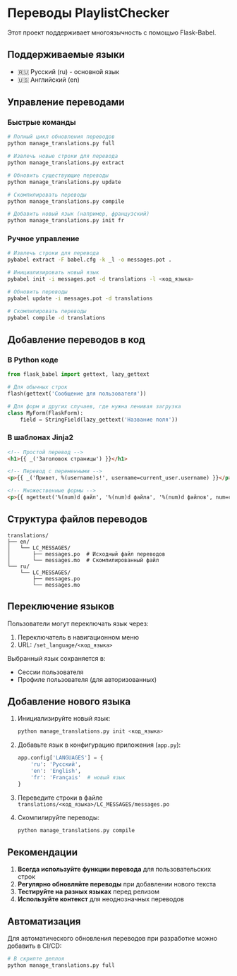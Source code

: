 # Переводы PlaylistChecker

Этот проект поддерживает многоязычность с помощью Flask-Babel.

## Поддерживаемые языки

- 🇷🇺 Русский (ru) - основной язык
- 🇺🇸 Английский (en)

## Управление переводами

### Быстрые команды

```bash
# Полный цикл обновления переводов
python manage_translations.py full

# Извлечь новые строки для перевода
python manage_translations.py extract

# Обновить существующие переводы
python manage_translations.py update

# Скомпилировать переводы
python manage_translations.py compile

# Добавить новый язык (например, французский)
python manage_translations.py init fr
```

### Ручное управление

```bash
# Извлечь строки для перевода
pybabel extract -F babel.cfg -k _l -o messages.pot .

# Инициализировать новый язык
pybabel init -i messages.pot -d translations -l <код_языка>

# Обновить переводы
pybabel update -i messages.pot -d translations

# Скомпилировать переводы
pybabel compile -d translations
```

## Добавление переводов в код

### В Python коде

```python
from flask_babel import gettext, lazy_gettext

# Для обычных строк
flash(gettext('Сообщение для пользователя'))

# Для форм и других случаев, где нужна ленивая загрузка
class MyForm(FlaskForm):
    field = StringField(lazy_gettext('Название поля'))
```

### В шаблонах Jinja2

```html
<!-- Простой перевод -->
<h1>{{ _('Заголовок страницы') }}</h1>

<!-- Перевод с переменными -->
<p>{{ _('Привет, %(username)s!', username=current_user.username) }}</p>

<!-- Множественные формы -->
<p>{{ ngettext('%(num)d файл', '%(num)d файла', '%(num)d файлов', num=count) }}</p>
```

## Структура файлов переводов

```
translations/
├── en/
│   └── LC_MESSAGES/
│       ├── messages.po  # Исходный файл переводов
│       └── messages.mo  # Скомпилированный файл
└── ru/
    └── LC_MESSAGES/
        ├── messages.po
        └── messages.mo
```

## Переключение языков

Пользователи могут переключать язык через:
1. Переключатель в навигационном меню
2. URL: `/set_language/<код_языка>`

Выбранный язык сохраняется в:
- Сессии пользователя
- Профиле пользователя (для авторизованных)

## Добавление нового языка

1. Инициализируйте новый язык:
   ```bash
   python manage_translations.py init <код_языка>
   ```

2. Добавьте язык в конфигурацию приложения (`app.py`):
   ```python
   app.config['LANGUAGES'] = {
       'ru': 'Русский',
       'en': 'English',
       'fr': 'Français'  # новый язык
   }
   ```

3. Переведите строки в файле `translations/<код_языка>/LC_MESSAGES/messages.po`

4. Скомпилируйте переводы:
   ```bash
   python manage_translations.py compile
   ```

## Рекомендации

1. **Всегда используйте функции перевода** для пользовательских строк
2. **Регулярно обновляйте переводы** при добавлении нового текста
3. **Тестируйте на разных языках** перед релизом
4. **Используйте контекст** для неоднозначных переводов

## Автоматизация

Для автоматического обновления переводов при разработке можно добавить в CI/CD:

```bash
# В скрипте деплоя
python manage_translations.py full
```

